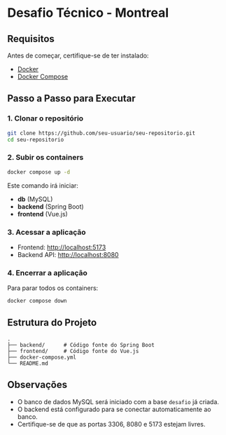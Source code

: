 # Desafio Técnico - Montreal

## Requisitos

Antes de começar, certifique-se de ter instalado:
- [Docker](https://www.docker.com/)
- [Docker Compose](https://docs.docker.com/compose/)

## Passo a Passo para Executar

### 1. Clonar o repositório
```bash
git clone https://github.com/seu-usuario/seu-repositorio.git
cd seu-repositorio
```

### 2. Subir os containers
```bash
docker compose up -d
```

Este comando irá iniciar:
- **db** (MySQL)
- **backend** (Spring Boot)
- **frontend** (Vue.js)

### 3. Acessar a aplicação
- Frontend: [http://localhost:5173](http://localhost:5173)
- Backend API: [http://localhost:8080](http://localhost:8080)

### 4. Encerrar a aplicação
Para parar todos os containers:
```bash
docker compose down
```

## Estrutura do Projeto

```
.
├── backend/      # Código fonte do Spring Boot
├── frontend/     # Código fonte do Vue.js
├── docker-compose.yml
└── README.md
```

## Observações

- O banco de dados MySQL será iniciado com a base `desafio` já criada.
- O backend está configurado para se conectar automaticamente ao banco.
- Certifique-se de que as portas 3306, 8080 e 5173 estejam livres.
